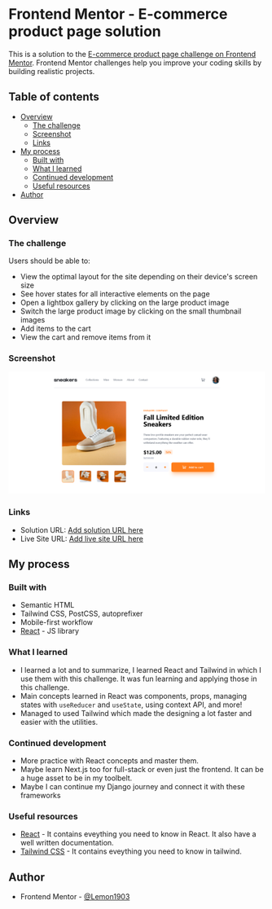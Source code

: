 # Frontend Mentor - E-commerce product page solution

This is a solution to the [E-commerce product page challenge on Frontend Mentor](https://www.frontendmentor.io/challenges/ecommerce-product-page-UPsZ9MJp6). Frontend Mentor challenges help you improve your coding skills by building realistic projects.

## Table of contents

- [Overview](#overview)
  - [The challenge](#the-challenge)
  - [Screenshot](#screenshot)
  - [Links](#links)
- [My process](#my-process)
  - [Built with](#built-with)
  - [What I learned](#what-i-learned)
  - [Continued development](#continued-development)
  - [Useful resources](#useful-resources)
- [Author](#author)

## Overview

### The challenge

Users should be able to:

- View the optimal layout for the site depending on their device's screen size
- See hover states for all interactive elements on the page
- Open a lightbox gallery by clicking on the large product image
- Switch the large product image by clicking on the small thumbnail images
- Add items to the cart
- View the cart and remove items from it

### Screenshot

![](./public/screenshot.png)

### Links

- Solution URL: [Add solution URL here](https://your-solution-url.com)
- Live Site URL: [Add live site URL here](https://your-live-site-url.com)

## My process

### Built with

- Semantic HTML
- Tailwind CSS, PostCSS, autoprefixer
- Mobile-first workflow
- [React](https://reactjs.org/) - JS library

### What I learned

- I learned a lot and to summarize, I learned React and Tailwind in which I use them with this challenge. It was fun learning and applying those in this challenge.
- Main concepts learned in React was components, props, managing states with `useReducer` and `useState`, using context API, and more!
- Managed to used Tailwind which made the designing a lot faster and easier with the utilities.

### Continued development

- More practice with React concepts and master them.
- Maybe learn Next.js too for full-stack or even just the frontend. It can be a huge asset to be in my toolbelt.
- Maybe I can continue my Django journey and connect it with these frameworks

### Useful resources

- [React](https://react.dev/) - It contains eveything you need to know in React. It also have a well written documentation.
- [Tailwind CSS](https://tailwindcss.com/) - It contains eveything you need to know in tailwind.

## Author

- Frontend Mentor - [@Lemon1903](https://www.frontendmentor.io/profile/Lemon1903)
